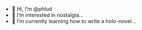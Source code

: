 - 👋 Hi, I’m @phlud
- 👀 I’m interested in nostalgia...
- 🌱 I’m currently learning how to write a holo-novel...
<!---
- 📫 How to reach me ...


phlud/phlud is a ✨ special ✨ repository because its `README.md` (this file) appears on your GitHub profile.
You can click the Preview link to take a look at your changes.
--->

